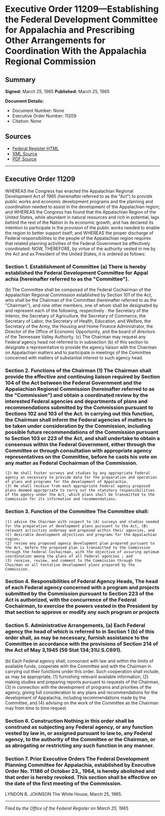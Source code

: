 # Executive Order 11209—Establishing the Federal Development Committee for Appalachia and Prescribing Other Arrangements for Coordination With the Appalachia Regional Commission

## Summary

**Signed:** March 25, 1965
**Published:** March 25, 1965

**Document Details:**
- Document Number: None
- Executive Order Number: 11209
- Citation: None

## Sources
- [Federal Register HTML](https://www.presidency.ucsb.edu/documents/executive-order-11209-establishing-the-federal-development-committee-for-appalachia-and)
- [XML Source](None)
- [PDF Source](None)

---

## Executive Order 11209

WHEREAS the Congress has enacted the Appalachian Regional Development Act of 1965 (hereinafter referred to as the "Act") to provide public works and economic development programs and the planning and coordination needed to assist in the development of the Appalachian region; and
WHEREAS the Congress has found that the Appalachian Region of the United States, while abundant in natural resources and rich in potential, lags behind the rest of the Nation in its economic growth, and has declared its intention to participate in the provision of the public works needed to enable the region to better support itself; and
WHEREAS the proper discharge of Federal responsibilities to the people of the Appalachian region requires that related planning activities of the Federal Government be effectively coordinated:
NOW, THEREFORE, by virtue of the authority vested in me by the Act and as President of the United States, it is ordered as follows:
### Section 1. Establishment of Committee (a) There is hereby established the Federal Development Committee for Appal achia (hereinafter referred to as the "Committee").

(b) The Committee shall be composed of the Federal Cochairman of the Appalachian Regional Commission established by Section 101 of the Act, who shall be the Chairman of the Committee (hereinafter referred to as the "Chairman"), and nine other members, one of whom shall be designated by and represent each of the following, respectively : the Secretary of the Interior, the Secretary of Agriculture, the Secretary of Commerce, the Secretary of Labor, the Secretary of Health, Education, and Welfare, the Secretary of the Army, the Housing and Home Finance Administrator, the Director of the Office of Economic Opportunity, and the board of directors of the Tennessee Valley Authority.
(c) The Chairman may request any Federal agency head not referred to in subsection (b) of this section to designate a representative to provide the agency liaison with the Chairman on Appalachian matters and to participate in meetings of the Committee concerned with matters of substantial interest to such agency head.

### Section 2. Functions of the Chairman (1) The Chairman shall provide the effective and continuing liaison required by Section 104 of the Act between the Federal Government and the Appalachian Regional Commission (hereinafter referred to as the "Commission") and obtain a coordinated review by the interested Federal agencies and departments of plans and recommendations submitted by the Commission pursuant to Sections 102 and 103 of the Act. In carrying out this function, the Chairman shall inform the Federal agencies of matters to be taken under consideration by the Commission, including possible future recommendations of the Commission pursuant to Section 103 or 223 of the Act, and shall undertake to obtain a consensus within the Federal Government, either through the Committee or through consultation with appropriate agency representatives on the Committee, before he casts his vote on any matter as Federal Cochairman of the Commission.

    (2) He shall foster surveys and studies by any appropriate Federal agency as necessary to provide data for the preparation and operation of plans and programs for the development of Appalachia.
    (3) He shall receive from each appropriate Federal agency proposed plans deemed appropriate to carry out the statutory responsibilities of the agency under the Act, which plans shall be transmitted to the Commission for its information and recommendations.
### Section 3. Function of the Committee The Committee shall:

    (1) advise the Chairman with respect to (A) surveys and studies needed for the preparation of development plans pursuant to the Act, (B) relevant activities underway and proposed within their agencies, and (C) desirable development objectives and programs for the Appalachian region;
    (2) review any proposed agency development plan prepared pursuant to the Act, before the proposed plan is transmitted to the Commission through the Federal Cochairman, with the objective of assuring optimum coordination among the plans of all Federal agencies ; and
    (3) receive, review, and comment to the Commission through the Chairman on all tentative development plans prepared by the Commission.
### Section 4. Responsibilities of Federal Agency Heads, The head of each Federal agency concerned with a program and projects submitted by the Commission pursuant to Section 223 of the Act is authorized, with the concurrence of the Federal Cochairman, to exercise the powers vested in the President by that section to approve or modify any such program or projects

### Section 5. Administrative Arrangements, (a) Each Federal agency the head of which is referred to in Section 1 (b) of this order shall, as may be necessary, furnish assistance to the Committee in accordance with the provisions of Section 214 of the Act of May 3,1945 (59 Stat 134;31U.S.C691).

(b) Each Federal agency shall, consonant with law and within the limits of available funds, cooperate with the Committee and with the Chairman in carrying out their functions under this order. Such cooperation shall include, as may be appropriate, (1) furnishing relevant available information, (2) making studies and preparing reports pursuant to requests of the Chairman, (3) in connection with the development of programs and priorities of the agency, giving full consideration to any plans and recommendations for the development of Appalachia, including recommendations made by the Committee, and (4) advising on the work of the Committee as the Chairman may from time to time request.
### Section 6. Construction Nothing in this order shall be construed as subjecting any Federal agency, or any function vested by law in, or assigned pursuant to law to, any Federal agency, to the authority of the Committee or the Chairman, or as abrogating or restricting any such function in any manner.

### Section 7. Prior Executive Orders The Federal Development Planning Committee for Appalachia, established by Executive Order No. 11186 of October 23,, 1964, is hereby abolished and that order is hereby revoked. This section shall be effective on the date of the first meeting of the Commission.

LYNDON B. JOHNSON
The White House,
March 25, 1965.

---

*Filed by the Office of the Federal Register on March 25, 1965*
